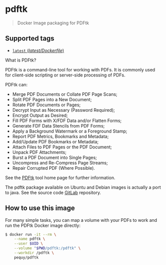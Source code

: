 # pdftk

> Docker Image packaging for PDFtk

## Supported tags

- [`latest` (*latest/Dockerfile*)](ubuntu/Dockerfile)

What is PDFtk?

PDFtk is a command-line tool for working with PDFs. It is commonly used for
client-side scripting or server-side processing of PDFs.

PDFtk can:

- Merge PDF Documents or Collate PDF Page Scans;
- Split PDF Pages into a New Document;
- Rotate PDF Documents or Pages;
- Decrypt Input as Necessary (Password Required);
- Encrypt Output as Desired;
- Fill PDF Forms with X/FDF Data and/or Flatten Forms;
- Generate FDF Data Stencils from PDF Forms;
- Apply a Background Watermark or a Foreground Stamp;
- Report PDF Metrics, Bookmarks and Metadata;
- Add/Update PDF Bookmarks or Metadata;
- Attach Files to PDF Pages or the PDF Document;
- Unpack PDF Attachments;
- Burst a PDF Document into Single Pages;
- Uncompress and Re-Compress Page Streams;
- Repair Corrupted PDF (Where Possible).

See the [PDFtk](https://www.pdflabs.com/tools/pdftk-server) tool home page for
further information.

The pdftk package available on Ubuntu and Debian images is actually a port to
java. See the source code [GitLab](https://gitlab.com/pdftk-java/pdftkrepository)
repository.

## How to use this image

For many simple tasks, you can map a volume with your PDFs to work and run the
PDFtk Docker image directly:

```bash
$ docker run -it --rm \
    --name pdftk \
    --user $UID \
    --volume "$PWD/pdftk:/pdftk" \
    --workdir /pdftk \
    pequy/pdftk
```

